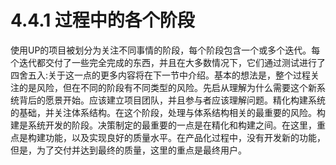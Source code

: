 # 4.4.1 过程中的各个阶段

使用UP的项目被划分为关注不同事情的阶段，每个阶段包含一个或多个迭代。每个迭代都交付了一些完全完成的东西，并且在大多数情况下，它们通过测试进行了四舍五入:关于这一点的更多内容将在下一节中介绍。基本的想法是，整个过程关注的是风险，但在不同的阶段有不同类型的风险。先启从理解为什么需要这个新系统背后的愿景开始。应该建立项目团队，并且参与者应该理解问题。精化构建系统的基础，并关注体系结构。在这个阶段，处理与体系结构相关的最重要的风险。构建是系统开发的阶段。决策制定的最重要的一点是在精化和构建之间。在这里，重点是构建功能，以及实现良好的质量水平。在产品化过程中，没有开发新的功能，但是，为了交付并达到最终的质量，这里的重点是最终用户。

